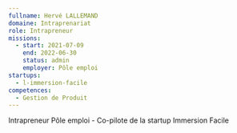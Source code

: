 ```yaml
---
fullname: Hervé LALLEMAND
domaine: Intraprenariat
role: Intrapreneur
missions:
  - start: 2021-07-09
    end: 2022-06-30
    status: admin
    employer: Pôle emploi
startups:
  - l-immersion-facile
competences:
  - Gestion de Produit
---
```

Intrapreneur Pôle emploi - Co-pilote de la startup Immersion Facile